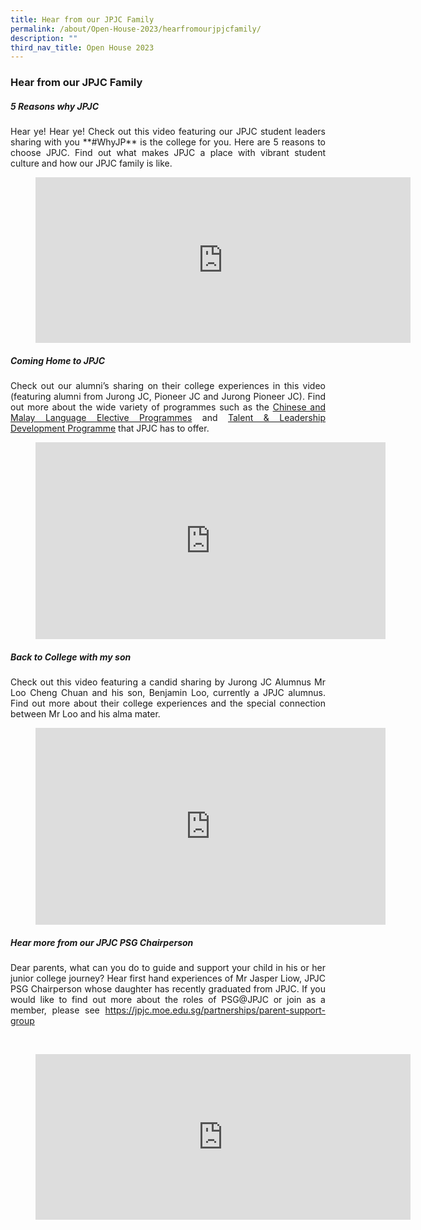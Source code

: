 ```yaml
---
title: Hear from our JPJC Family
permalink: /about/Open-House-2023/hearfromourjpjcfamily/
description: ""
third_nav_title: Open House 2023
---
```

<div align=justify>
<h3>Hear from our JPJC Family</h3>
<h5>5 Reasons why JPJC</h5>

<p>Hear ye! Hear ye! Check out this video featuring our JPJC student leaders sharing with you **#WhyJP** is the college for you. Here are 5 reasons to choose JPJC. Find out what makes JPJC a place with vibrant student culture and how our JPJC family is like.</P>


<figure><iframe width="600" height="265" src="https://www.youtube.com/embed/EGHvZ0HTAxk" title="#WhyJP Open House 2023 - 5 Reasons #WhyJP is the college for you" frameborder="0" allow="accelerometer; autoplay; clipboard-write; encrypted-media; gyroscope; picture-in-picture; web-share" allowfullscreen></iframe></figure>

<h5>Coming Home to JPJC</h5>
<p>
Check out our alumni’s sharing on their college experiences in this video (featuring alumni from Jurong JC, Pioneer JC and Jurong Pioneer JC). Find out more about the wide variety of programmes such as the <a href="/language-elective-programmes/">Chinese and Malay Language Elective Programmes</a> and <a href="/jpjc-experience/co-curriculum/talent-and-leadership/">Talent & Leadership Development Programme</a> that JPJC has to offer.</p>

<figure>
<iframe width="560" height="315" src="https://www.youtube.com/embed/Z6eS5l-msTM" title="YouTube video player" frameborder="0" allow="accelerometer; autoplay; clipboard-write; encrypted-media; gyroscope; picture-in-picture; web-share" allowfullscreen></iframe></figure>

<h5>Back to College with my son</h5>
<p>
Check out this video featuring a candid sharing by Jurong JC Alumnus Mr Loo Cheng Chuan and his son, Benjamin Loo, currently a JPJC alumnus. Find out more about their college experiences and the special connection between Mr Loo and his alma mater.</p>
	
<figure>
<iframe width="560" height="315" src="https://www.youtube.com/embed/x73CzcX8wro" title="YouTube video player" frameborder="0" allow="accelerometer; autoplay; clipboard-write; encrypted-media; gyroscope; picture-in-picture; web-share" allowfullscreen></iframe></figure>

<h5>Hear more from our JPJC PSG Chairperson</h5>

<p>Dear parents, what can you do to guide and support your child in his or her junior college journey? Hear first hand experiences of Mr Jasper Liow, JPJC PSG Chairperson whose daughter has recently graduated from JPJC. If you would like to find out more about the roles of PSG@JPJC or join as a member, please see <a href="https://jpjc.moe.edu.sg/partnerships/parent-support-group">https://jpjc.moe.edu.sg/partnerships/parent-support-group</a></P>
<br>
<figure><iframe width="600" height="265" src="https://www.youtube.com/embed/k0FqDzVkON8" title="#WhyJP Open House 2023 - Parent Support Group Sharing by Jasper Liow" frameborder="0" allow="accelerometer; autoplay; clipboard-write; encrypted-media; gyroscope; picture-in-picture; web-share" allowfullscreen></iframe></figure></div>